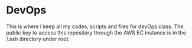 # DevOps
This is where I keep all my codes, scripts and files for devOps class. 
The public key to access this repository through the AWS EC instance is in the /.ssh directory under root. 
